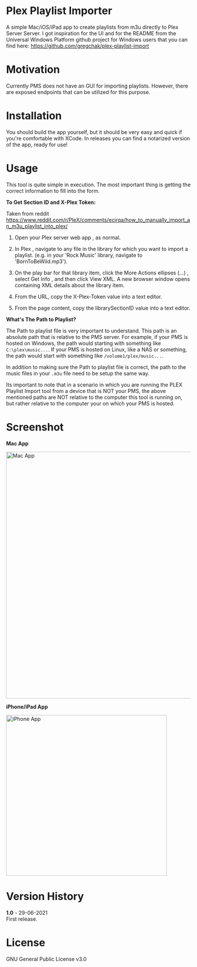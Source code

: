 # Plex Playlist Importer
A simple Mac/iOS/iPad app to create playlists from m3u directly to Plex Server Server.
I got inspiration for the UI and for the README from the Universal Windows Platform github project for Windows users that you can find here: https://github.com/gregchak/plex-playlist-import

# Motivation
Currently PMS does not have an GUI for importing playlists. However, there are exposed endpoints that can be utilized for this purpose.

# Installation
You should build the app yourself, but it should be very easy and quick if you're comfortable with XCode.
In releases you can find a notarized version of the app, ready for use!

# Usage
This tool is quite simple in execution.  The most important thing is getting the correct information to fill into the form.

**To Get Section ID and X-Plex Token:**

Taken from reddit 
https://www.reddit.com/r/PleX/comments/ecirqa/how_to_manually_import_an_m3u_playlist_into_plex/
1. Open your Plex server web app , as normal.

2. In Plex , navigate to any file in the library for which you want to import a playlist. (e.g. in your 'Rock Music' library, navigate to 'BornToBeWild.mp3').

3. On the play bar for that library item, click the More Actions ellipses (...) , select Get Info , and then click View XML. A new browser window opens containing XML details about the library item.

4. From the URL, copy the X-Plex-Token value into a text editor.

5. From the page content, copy the librarySectionID value into a text editor.

**What's The Path to Playlist?**

The Path to playlist file is very important to understand. This path is an absolute path that is relative to the PMS server. For example, if your PMS is hosted on Windows, the path would starting with something like `C:\plex\music...`.  If your PMS is hosted on Linux, like a NAS or something, the path would start with something like `/volume1/plex/music...`.  

In addition to making sure the Path to playlist file is correct, the path to the music files in your `.m3u` file need to be setup the same way.  

Its important to note that in a scenario in which you are running the PLEX Playlist Import tool from a device that is NOT your PMS, the above mentioned paths are NOT relative to the computer this tool is running on, but rather relative to the computer your on which your PMS is hosted.

# Screenshot
**Mac App**

<img width="672" alt="Mac App" src="https://user-images.githubusercontent.com/12301205/120077728-243fc900-c0ac-11eb-8a00-0b994d88b1eb.png">

**iPhone/iPad App**

<img width="438" alt="iPhone App" src="https://user-images.githubusercontent.com/12301205/120077770-4df8f000-c0ac-11eb-9d3e-3e5d52c5588d.png">

# Version History

**1.0** - 29-06-2021  
First release.

# License
GNU General Public License v3.0
